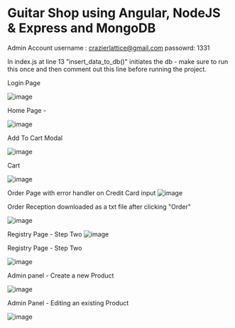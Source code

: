 # Guitar Shop using Angular, NodeJS & Express and MongoDB





Admin Account
username : crazierlattice@gmail.com
passowrd: 1331

In index.js at line 13 "insert_data_to_db()" initiates the db - make sure to run this once and then comment out this line before running the project.

Login Page

![image](https://user-images.githubusercontent.com/68593924/160144652-b2145a23-d9bd-4796-be00-813cfc035fe8.png)



Home Page -

![image](https://user-images.githubusercontent.com/68593924/160144608-1a7b025a-4366-45c3-86f5-1e9c4ba75154.png)



Add To Cart Modal

![image](https://user-images.githubusercontent.com/68593924/160144677-9c2bf385-1911-4027-a28e-ff0bcffa98a3.png)


Cart

![image](https://user-images.githubusercontent.com/68593924/160144696-1efb84d7-8a94-4567-bda5-ae078a426da4.png)


Order Page with error handler on Credit Card input
![image](https://user-images.githubusercontent.com/68593924/160144755-7be4b8df-d4e3-4b5f-948e-5d8e7ef065ca.png)

Order Reception downloaded as a txt file after clicking "Order"

![image](https://user-images.githubusercontent.com/68593924/160144811-2c7c8f8f-fce6-4374-b5e7-541aa47f6ee6.png)

Registry Page - Step Two
![image](https://user-images.githubusercontent.com/68593924/160145039-9980fc30-ec69-41eb-a56b-8a3752ad7d38.png)

Registry Page - Step Two

![image](https://user-images.githubusercontent.com/68593924/160145154-e15932a1-ab8f-4dbd-8d90-dbc49d760556.png)


Admin panel - Create a new Product

![image](https://user-images.githubusercontent.com/68593924/160145348-1e0f42d7-49f8-4456-a749-058d36585757.png)


Admin Panel - Editing an existing Product

![image](https://user-images.githubusercontent.com/68593924/160145421-c7a6511a-4685-4231-9c3a-c96618061e83.png)


